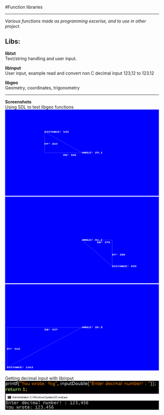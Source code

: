 #Function libraries

---

*Various functions made as programming excerise, and to use in other project.* 

## Libs:  
**libtxt**  
Text/string handling and user input.

**libinput**  
User input, example read and convert non C decimal input 123,12 to 123.12  

**libgeo**  
Geometry, coordinates, trigonometry  

---

**Screenshots**  
Using SDL to test libgeo functions  
![Triangle data 4](https://raw.githubusercontent.com/GoblinDynamiteer/libs/master/img/libgeo_001.png)  
![Triangle data 2](https://raw.githubusercontent.com/GoblinDynamiteer/libs/master/img/libgeo_002.png)  
![Triangle data 3](https://raw.githubusercontent.com/GoblinDynamiteer/libs/master/img/libgeo_003.png)  

Getting decimal input with libinput 
![Double input with comma](https://raw.githubusercontent.com/GoblinDynamiteer/libs/master/img/libinput_001.png)
